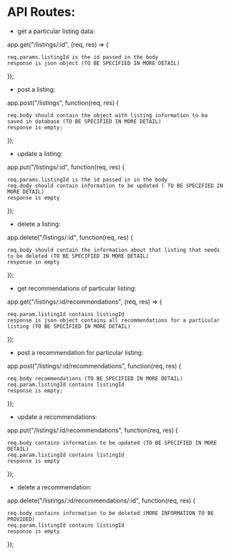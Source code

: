 

# API Routes:

 - get a particular listing data:
 
app.get("/listings/:id", (req, res) => {

    req.params.listingId is the id passed in the body
    response is json object (TO BE SPECIFIED IN MORE DETAIL) 
});

 - post a listing:

app.post("/listings", function(req, res) {

    req.body should contain the object with listing information to ba saved in database (TO BE SPECIFIED IN MORE DETAIL)
    response is empty;
});

 - update a listing:
 
app.put("/listings/:id", function(req, res) {

    req.params.listingId is the id passed in in the body
    req.dody should contain information to be updated ( TO BE SPECIFIED IN MORE DETAIL)
    response is empty
});

 - delete a listing:

app.delete("/listings/:id", function(req, res) {

    req.body should contain the information about that listing that needs to be deleted (TO BE SPECIFIED IN MORE DETAIL)
    response in empty
});


 - get recommendations of particular listing:
 
app.get("/listings/:id/recommendations", (req, res) => {

    req.param.listingId contains listingId
    response is json object contains all recommendations for a particular listing (TO BE SPECIFIED IN MORE DETAIL)
});

 - post a recommendation for particular listing:

app.post("/listings/:id/recommendations", function(req, res) {

    req.body recommendations (TO BE SPECIFIED IN MORE DETAIL)
    req.param.listingId contains listingId
    response is empty;
});

 - update a recommendations:
 
app.put("/listings/:id/recommendations", function(req, res) {

    req.body contains information to be updated (TO BE SPECIFIED IN MORE DETAIL)
    req.param.listingId contains listingId
    response is empty
});

 - delete a recommendation:

app.delete("/listings/:id/recommendations/:id", function(req, res) {

    req.body contains information to be deleted (MORE INFORMATION TO BE PROVIDED)
    req.param.listingId contains listingId
    response is empty
});
